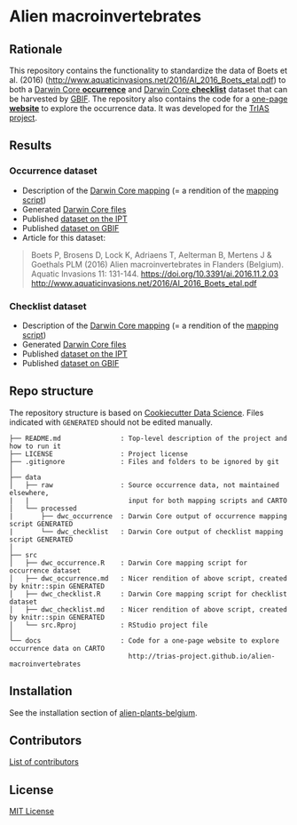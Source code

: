# Alien macroinvertebrates

## Rationale

This repository contains the functionality to standardize the data of Boets et al. (2016) (http://www.aquaticinvasions.net/2016/AI_2016_Boets_etal.pdf) to both a [Darwin Core **occurrence**](https://www.gbif.org/dataset-classes) and [Darwin Core **checklist**](https://www.gbif.org/dataset-classes) dataset that can be harvested by [GBIF](http://www.gbif.org). The repository also contains the code for a [one-page **website**](http://trias-project.github.io/alien-macroinvertebrates) to explore the occurrence data. It was developed for the [TrIAS project](http://trias-project.be).

## Results

### Occurrence dataset

* Description of the [Darwin Core mapping](src/dwc_occurrence.md) (= a rendition of the [mapping script](src/dwc_occurrence.R))
* Generated [Darwin Core files](data/processed/dwc_occurrence/)
* Published [dataset on the IPT](https://ipt.inbo.be/resource?r=alien-macroinvertebrate-occurrences)
* Published [dataset on GBIF](https://doi.org/10.15468/xjtfoo)
* Article for this dataset:

> Boets P, Brosens D, Lock K, Adriaens T, Aelterman B, Mertens J & Goethals PLM (2016) Alien macroinvertebrates in Flanders (Belgium). Aquatic Invasions 11: 131-144. <https://doi.org/10.3391/ai.2016.11.2.03> <http://www.aquaticinvasions.net/2016/AI_2016_Boets_etal.pdf>

### Checklist dataset

* Description of the [Darwin Core mapping](src/dwc_checklist.md) (= a rendition of the [mapping script](src/dwc_checklist.R))
* Generated [Darwin Core files](data/processed/dwc_checklist/)
* Published [dataset on the IPT](https://ipt.inbo.be/resource?r=alien-macroinvertebrates-checklist)
* Published [dataset on GBIF](https://doi.org/10.15468/yxcq07)

## Repo structure

The repository structure is based on [Cookiecutter Data Science](http://drivendata.github.io/cookiecutter-data-science/). Files indicated with `GENERATED` should not be edited manually.

```
├── README.md               : Top-level description of the project and how to run it
├── LICENSE                 : Project license
├── .gitignore              : Files and folders to be ignored by git
│
├── data
│   ├── raw                 : Source occurrence data, not maintained elsewhere,
|   |                         input for both mapping scripts and CARTO 
│   └── processed
|       ├── dwc_occurrence  : Darwin Core output of occurrence mapping script GENERATED
|       └── dwc_checklist   : Darwin Core output of checklist mapping script GENERATED
│
├── src
│   ├── dwc_occurrence.R    : Darwin Core mapping script for occurrence dataset
│   ├── dwc_occurrence.md   : Nicer rendition of above script, created by knitr::spin GENERATED
│   ├── dwc_checklist.R     : Darwin Core mapping script for checklist dataset
│   ├── dwc_checklist.md    : Nicer rendition of above script, created by knitr::spin GENERATED
│   └── src.Rproj           : RStudio project file
│
└── docs                    : Code for a one-page website to explore occurrence data on CARTO
                              http://trias-project.github.io/alien-macroinvertebrates
```

## Installation

See the installation section of [alien-plants-belgium](https://github.com/trias-project/alien-plants-belgium/blob/master/README.md#installation).

## Contributors

[List of contributors](https://github.com/trias-project/alien-macroinvertebrates/contributors)

## License

[MIT License](LICENSE)
